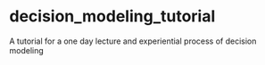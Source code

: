 # decision_modeling_tutorial
A tutorial for a one day lecture and experiential process of decision modeling 
